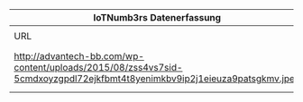 |IoTNumb3rs Datenerfassung|||||||||||
| ---- | ---- | ---- | ---- | ---- | ---- | ---- | ---- | ---- | ---- | ---- |
||||||||||||
|URL|home_url|filename|device_class|device_count|market_class|market_volume|prognosis_year|publication_year|authorship_class|Dropbox folder|
|http://advantech-bb.com/wp-content/uploads/2015/08/zss4vs7sid-5cmdxoyzgpdl72ejkfbmt4t8yenimkbv9ip2j1eieuza9patsgkmv.jpeg|http://advantech-bb.com/infographic-the-2020-internet-of-things/|file14_zss4vs7sid-5cmdxoyzgpdl72ejkfbmt4t8yenimkbv9ip2j1eieuza9patsgkmv.jpeg||||||||MariaMarg/20190102-1800|
